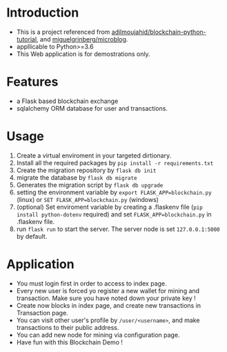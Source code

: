 # Introduction
- This is a project referenced from [adilmoujahid/blockchain-python-tutorial](https://github.com/adilmoujahid/blockchain-python-tutorial), and [miguelgrinberg/microblog](https://github.com/adilmoujahid/blockchain-python-tutorial).
- appllicable to Python>=3.6
- This Web application is for demostrations only.
# Features
- a Flask based blockchain exchange 
- sqlalchemy ORM database for user and transactions.

# Usage
1. Create a virtual enviroment in your targeted dirtionary.
2. Install all the required packages by `pip install -r requirements.txt`
3. Create the migration repository by `flask db init`
4. migrate the database by `flask db migrate`
5. Generates the migration script by `flask db upgrade`
6. setting the environment variable by `export FLASK_APP=blockchain.py` (linux) or `SET FLASK_APP=blockchain.py` (windows)
7. (optional) Set enviroment variable by creating a .flaskenv file (`pip install python-dotenv` required) and set `FLASK_APP=blockchain.py` in .flaskenv file. 
8. run `flask run` to start the server. The server node is set `127.0.0.1:5000` by default.

# Application
- You must login first in order to access to index page.
- Every new user is forced yo register a new wallet for mining and transaction. Make sure you have noted down your private key !
- Create now blocks in index page, and create new transactions in Transaction page.
- You can visit other user's profile by `/user/<username>`, and make transactions to their public address.
- You can add new node for mining via configuration page.
- Have fun with this Blockchain Demo !
